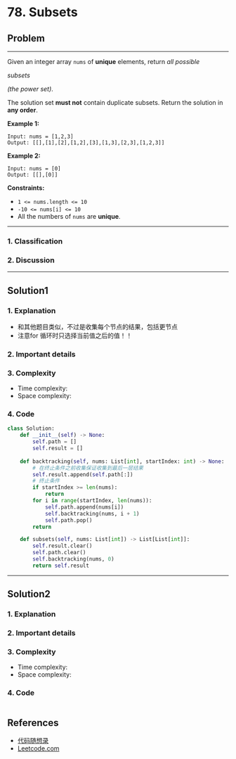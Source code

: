 # 78. Subsets

## Problem

*****

Given an integer array `nums` of **unique** elements, return *all possible* 

*subsets*

 *(the power set)*.

The solution set **must not** contain duplicate subsets. Return the solution in **any order**.

**Example 1:**

```
Input: nums = [1,2,3]
Output: [[],[1],[2],[1,2],[3],[1,3],[2,3],[1,2,3]]
```

**Example 2:**

```
Input: nums = [0]
Output: [[],[0]]
```

**Constraints:**

- `1 <= nums.length <= 10`
- `-10 <= nums[i] <= 10`
- All the numbers of `nums` are **unique**.

******

### 1. Classification



### 2. Discussion





*******

## Solution1

### 1. Explanation

- 和其他题目类似，不过是收集每个节点的结果，包括更节点
- 注意for 循环时只选择当前值之后的值！！



### 2. Important details





### 3. Complexity

- Time complexity:
- Space complexity:



### 4. Code

```python
class Solution:
    def __init__(self) -> None:
        self.path = []
        self.result = []
        
    def backtracking(self, nums: List[int], startIndex: int) -> None:
        # 在终止条件之前收集保证收集到最后一层结果
        self.result.append(self.path[:])
        # 终止条件
        if startIndex >= len(nums):
            return
        for i in range(startIndex, len(nums)):
            self.path.append(nums[i])
            self.backtracking(nums, i + 1)
            self.path.pop()
        return

    def subsets(self, nums: List[int]) -> List[List[int]]:
        self.result.clear()
        self.path.clear()
        self.backtracking(nums, 0)
        return self.result
```



********

## Solution2

### 1. Explanation





### 2. Important details





### 3. Complexity

- Time complexity:
- Space complexity:



### 4. Code

```python

```

## References

- [代码随想录 ](https://github.com/youngyangyang04/leetcode-master)
- [Leetcode.com](https://leetcode.com/problemset/all/)
